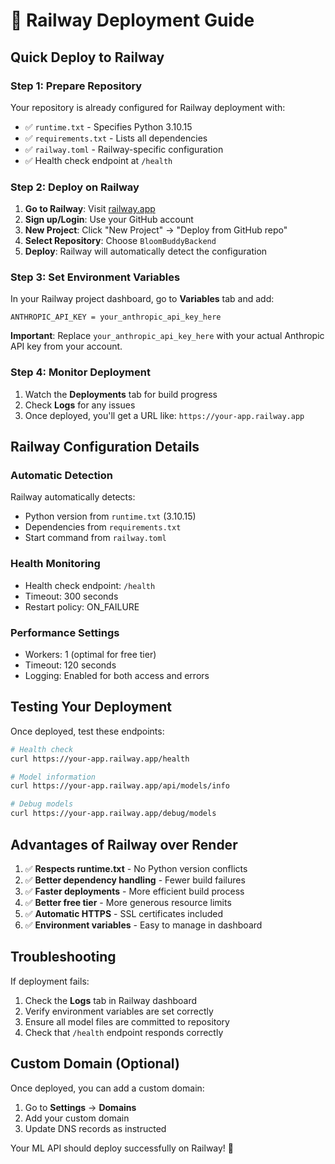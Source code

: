 # 🚂 Railway Deployment Guide

## Quick Deploy to Railway

### Step 1: Prepare Repository
Your repository is already configured for Railway deployment with:
- ✅ `runtime.txt` - Specifies Python 3.10.15
- ✅ `requirements.txt` - Lists all dependencies
- ✅ `railway.toml` - Railway-specific configuration
- ✅ Health check endpoint at `/health`

### Step 2: Deploy on Railway

1. **Go to Railway**: Visit [railway.app](https://railway.app)
2. **Sign up/Login**: Use your GitHub account
3. **New Project**: Click "New Project" → "Deploy from GitHub repo"
4. **Select Repository**: Choose `BloomBuddyBackend`
5. **Deploy**: Railway will automatically detect the configuration

### Step 3: Set Environment Variables

In your Railway project dashboard, go to **Variables** tab and add:

```
ANTHROPIC_API_KEY = your_anthropic_api_key_here
```

**Important**: Replace `your_anthropic_api_key_here` with your actual Anthropic API key from your account.

### Step 4: Monitor Deployment

1. Watch the **Deployments** tab for build progress
2. Check **Logs** for any issues
3. Once deployed, you'll get a URL like: `https://your-app.railway.app`

## Railway Configuration Details

### Automatic Detection
Railway automatically detects:
- Python version from `runtime.txt` (3.10.15)
- Dependencies from `requirements.txt`
- Start command from `railway.toml`

### Health Monitoring
- Health check endpoint: `/health`
- Timeout: 300 seconds
- Restart policy: ON_FAILURE

### Performance Settings
- Workers: 1 (optimal for free tier)
- Timeout: 120 seconds
- Logging: Enabled for both access and errors

## Testing Your Deployment

Once deployed, test these endpoints:

```bash
# Health check
curl https://your-app.railway.app/health

# Model information
curl https://your-app.railway.app/api/models/info

# Debug models
curl https://your-app.railway.app/debug/models
```

## Advantages of Railway over Render

1. ✅ **Respects runtime.txt** - No Python version conflicts
2. ✅ **Better dependency handling** - Fewer build failures
3. ✅ **Faster deployments** - More efficient build process
4. ✅ **Better free tier** - More generous resource limits
5. ✅ **Automatic HTTPS** - SSL certificates included
6. ✅ **Environment variables** - Easy to manage in dashboard

## Troubleshooting

If deployment fails:
1. Check the **Logs** tab in Railway dashboard
2. Verify environment variables are set correctly
3. Ensure all model files are committed to repository
4. Check that `/health` endpoint responds correctly

## Custom Domain (Optional)

Once deployed, you can add a custom domain:
1. Go to **Settings** → **Domains**
2. Add your custom domain
3. Update DNS records as instructed

Your ML API should deploy successfully on Railway! 🎉